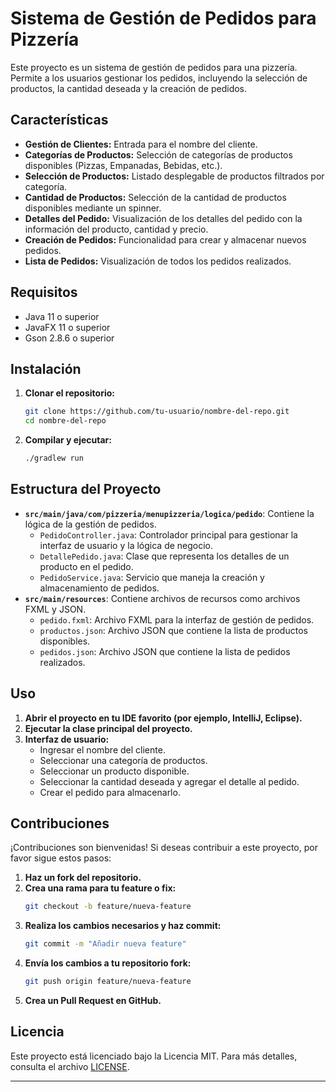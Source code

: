 
# Sistema de Gestión de Pedidos para Pizzería

Este proyecto es un sistema de gestión de pedidos para una pizzería. Permite a los usuarios gestionar los pedidos, incluyendo la selección de productos, la cantidad deseada y la creación de pedidos.

## Características

- **Gestión de Clientes:** Entrada para el nombre del cliente.
- **Categorías de Productos:** Selección de categorías de productos disponibles (Pizzas, Empanadas, Bebidas, etc.).
- **Selección de Productos:** Listado desplegable de productos filtrados por categoría.
- **Cantidad de Productos:** Selección de la cantidad de productos disponibles mediante un spinner.
- **Detalles del Pedido:** Visualización de los detalles del pedido con la información del producto, cantidad y precio.
- **Creación de Pedidos:** Funcionalidad para crear y almacenar nuevos pedidos.
- **Lista de Pedidos:** Visualización de todos los pedidos realizados.

## Requisitos

- Java 11 o superior
- JavaFX 11 o superior
- Gson 2.8.6 o superior

## Instalación

1. **Clonar el repositorio:**
   ```bash
   git clone https://github.com/tu-usuario/nombre-del-repo.git
   cd nombre-del-repo
   ```

2. **Compilar y ejecutar:**
   ```bash
   ./gradlew run
   ```

## Estructura del Proyecto

- **`src/main/java/com/pizzeria/menupizzeria/logica/pedido`**: Contiene la lógica de la gestión de pedidos.
  - `PedidoController.java`: Controlador principal para gestionar la interfaz de usuario y la lógica de negocio.
  - `DetallePedido.java`: Clase que representa los detalles de un producto en el pedido.
  - `PedidoService.java`: Servicio que maneja la creación y almacenamiento de pedidos.
- **`src/main/resources`**: Contiene archivos de recursos como archivos FXML y JSON.
  - `pedido.fxml`: Archivo FXML para la interfaz de gestión de pedidos.
  - `productos.json`: Archivo JSON que contiene la lista de productos disponibles.
  - `pedidos.json`: Archivo JSON que contiene la lista de pedidos realizados.

## Uso

1. **Abrir el proyecto en tu IDE favorito (por ejemplo, IntelliJ, Eclipse).**
2. **Ejecutar la clase principal del proyecto.**
3. **Interfaz de usuario:**
   - Ingresar el nombre del cliente.
   - Seleccionar una categoría de productos.
   - Seleccionar un producto disponible.
   - Seleccionar la cantidad deseada y agregar el detalle al pedido.
   - Crear el pedido para almacenarlo.

## Contribuciones

¡Contribuciones son bienvenidas! Si deseas contribuir a este proyecto, por favor sigue estos pasos:

1. **Haz un fork del repositorio.**
2. **Crea una rama para tu feature o fix:**
   ```bash
   git checkout -b feature/nueva-feature
   ```
3. **Realiza los cambios necesarios y haz commit:**
   ```bash
   git commit -m "Añadir nueva feature"
   ```
4. **Envía los cambios a tu repositorio fork:**
   ```bash
   git push origin feature/nueva-feature
   ```
5. **Crea un Pull Request en GitHub.**

## Licencia

Este proyecto está licenciado bajo la Licencia MIT. Para más detalles, consulta el archivo [LICENSE](LICENSE).

---



